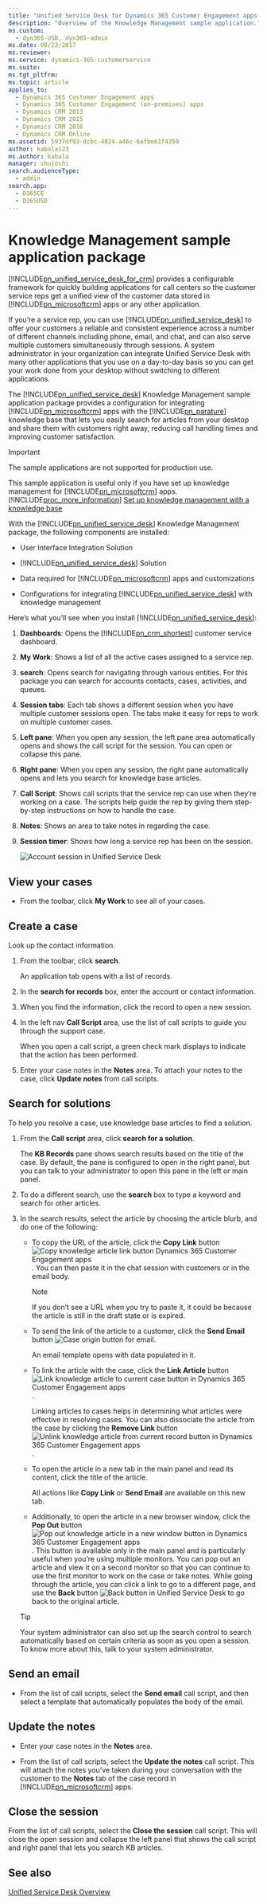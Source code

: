 ```yaml
---
title: "Unified Service Desk for Dynamics 365 Customer Engagement apps – Knowledge Management package | MicrosoftDocs"
description: "Overview of the Knowledge Management sample application."
ms.custom: 
  - dyn365-USD, dyn365-admin
ms.date: 08/23/2017
ms.reviewer: 
ms.service: dynamics-365-customerservice
ms.suite: 
ms.tgt_pltfrm: 
ms.topic: article
applies_to: 
  - Dynamics 365 Customer Engagement apps
  - Dynamics 365 Customer Engagement (on-premises) apps
  - Dynamics CRM 2013
  - Dynamics CRM 2015
  - Dynamics CRM 2016
  - Dynamics CRM Online
ms.assetid: 5937df93-dcbc-4024-a46c-6afbe61f4359
author: kabala123
ms.author: kabala
manager: shujoshi
search.audienceType: 
  - admin
search.app: 
  - D365CE
  - D365USD
---
```

# Knowledge Management sample application package 
[!INCLUDE[pn_unified_service_desk_for_crm](../../../includes/pn-unified-service-desk-for-crm.md)] provides a configurable framework for quickly building applications for call centers so the customer service reps get a unified view of the customer data stored in [!INCLUDE[pn_microsoftcrm](../../../includes/pn-microsoftcrm.md)] apps or any other application.  
  
 If you’re a service rep, you can use [!INCLUDE[pn_unified_service_desk](../../../includes/pn-unified-service-desk.md)] to offer your customers a reliable and consistent experience across a number of different channels including phone, email, and chat, and can also serve multiple customers simultaneously through sessions. A system administrator in your organization can integrate Unified Service Desk with many other applications that you use on a day-to-day basis so you can get your work done from your desktop without switching to different applications.  
  
 The [!INCLUDE[pn_unified_service_desk](../../../includes/pn-unified-service-desk.md)] Knowledge Management sample application package provides a configuration for integrating [!INCLUDE[pn_microsoftcrm](../../../includes/pn-microsoftcrm.md)] apps with the [!INCLUDE[pn_parature](../../../includes/pn-parature.md)] knowledge base that lets you easily search for articles from your desktop and share them with customers right away, reducing call handling times and improving customer satisfaction.  
  
> [!IMPORTANT]
>  The sample applications are not supported for production use.  
> 
>  This sample application is useful only if you have set up knowledge management for [!INCLUDE[pn_microsoftcrm](../../../includes/pn-microsoftcrm.md)] apps. [!INCLUDE[proc_more_information](../../../includes/proc-more-information.md)] [Set up knowledge management with a knowledge base](https://technet.microsoft.com/library/dn946909.aspx)  
  
 With the [!INCLUDE[pn_unified_service_desk](../../../includes/pn-unified-service-desk.md)] Knowledge Management package, the following components are installed:  
  
- User Interface Integration Solution  
  
- [!INCLUDE[pn_unified_service_desk](../../../includes/pn-unified-service-desk.md)] Solution  
  
- Data required for [!INCLUDE[pn_microsoftcrm](../../../includes/pn-microsoftcrm.md)] apps and customizations  
  
- Configurations for integrating [!INCLUDE[pn_unified_service_desk](../../../includes/pn-unified-service-desk.md)] with knowledge management  
   
  
 Here’s what you’ll see when you install [!INCLUDE[pn_unified_service_desk](../../../includes/pn-unified-service-desk.md)]:  
  
1. **Dashboards**: Opens the [!INCLUDE[pn_crm_shortest](../../../includes/pn-crm-shortest.md)] customer service dashboard.  
  
2. **My Work**: Shows a list of all the active cases assigned to a service rep.  
  
3. **search**: Opens search for navigating through various entities. For this package you can search for accounts contacts, cases, activities, and queues.  
  
4. **Session tabs**: Each tab shows a different session when you have multiple customer sessions open. The tabs make it easy for  reps to work on multiple customer cases.  
  
5. **Left pane**: When you open any session, the left pane area automatically opens and shows the call script for the session. You can open or collapse this pane.  
  
6. **Right pane**: When you open any session, the right pane automatically opens and lets you search for knowledge base articles.  
  
7. **Call Script**: Shows call scripts that the service rep can use when they’re working on a case. The scripts help guide the rep by giving them step-by-step instructions on how to handle the case.  
  
8. **Notes**: Shows an area to take notes in regarding the case.  
  
9. **Session timer**: Shows how long a service rep has been on the session.  
  
   ![Account session in Unified Service Desk](../../../unified-service-desk/media/account-session-unified-service-desk.png "Account session in Unified Service Desk")  
  
## View your cases  
  
-   From the toolbar, click **My Work** to see all of your cases.  
  
## Create a case  
 Look up the contact information.  
  
1.  From the toolbar, click **search**.  
  
     An application tab opens with a list of records.  
  
2.  In the **search for records** box, enter the account or contact information.  
  
3.  When you find the information, click the record to open a new session.  
  
4.  In the left nav **Call Script** area, use the list of call scripts to guide you through the support case.  
  
     When you open a call script, a green check mark displays to indicate that the action has been performed.  
  
5.  Enter your case notes in the **Notes** area. To attach your notes to the case, click **Update notes** from call scripts.  
  
## Search for solutions  
 To help you resolve a case, use knowledge base articles to find a solution.  
  
1.  From the **Call script** area, click **search for a solution**.  
  
     The **KB Records** pane shows search results based on the title of the case. By default, the pane is configured to open in the right panel, but you can talk to your administrator to open this pane in the left or main panel.  
  
2.  To do a different search, use the **search** box to type a keyword and search for other articles.  
  
3.  In the search results, select the article by choosing the article blurb, and do one of the following:  
  
    -   To copy the URL of the article, click the **Copy Link** button ![Copy knowledge article link button Dynamics 365 Customer Engagement apps](../../../unified-service-desk/media/copy-link-button.png "Copy knowledge article link button Dynamics 365 Customer Engagement apps"). You can then paste it in the chat session with customers or in the email body.  
  
        > [!NOTE]
        >  If you don’t see a URL when you try to paste it, it could be because the article is still in the draft state or is expired.  
  
    -   To send the link of the article to a customer, click the **Send Email**  button ![Case origin button for email](../../../unified-service-desk/media/case-origin-email-button.png "Case origin button for email").  
  
         An email template opens with data populated in it.  
  
    -   To link the article with the case, click the **Link Article** button ![Link knowledge article to current case button in Dynamics 365 Customer Engagement apps](../../../unified-service-desk/media/link-article-current-record.png "Link knowledge article to current case button in Dynamics 365 Customer Engagement apps").  
  
         Linking articles to cases helps in determining what articles were effective in resolving cases. You can also dissociate the article from the case by clicking the **Remove Link** button ![Unlink knowledge article from current record button in Dynamics 365 Customer Engagement apps](../../../unified-service-desk/media/unlink-article.png "Unlink knowledge article from current record button in Dynamics 365 Customer Engagement apps").  
  
    -   To open the article in a new tab in the main panel and read its content, click the title of the article.  
  
         All actions like **Copy Link** or **Send Email** are available on this new tab.  
  
    -   Additionally, to open the article in a new browser window, click the **Pop Out** button ![Pop out knowledge article in a new window button in Dynamics 365 Customer Engagement apps](../../../unified-service-desk/media/pop-out-article.png "Pop out knowledge article in a new window button in Dynamics 365 Customer Engagement apps"). This button is available only in the main panel and is particularly useful when you’re using multiple monitors. You can pop out an article and view it on a second monitor so that you can continue to use the first monitor to work on the case or take notes. While going through the article, you can click a link to go to a different page, and use the **Back** button ![Back button in Unified Service Desk](../../../unified-service-desk/media/back-arrow-button.png "Back button in Unified Service Desk") to go back to the original article.  
  
    > [!TIP]
    >  Your system administrator can also set up the search control to search automatically based on certain criteria as soon as you open a session. To know more about this, talk to your system administrator.  
  
## Send an email  
  
-   From the list of call scripts, select the **Send email** call script, and then select a template that automatically populates the body of the email.  
  
## Update the notes  
  
- Enter your case notes in the **Notes** area.  
  
- From the list of call scripts, select the **Update the notes** call script. This will attach the notes you’ve taken during your conversation with the customer to the **Notes** tab of the case record in [!INCLUDE[pn_microsoftcrm](../../../includes/pn-microsoftcrm.md)] apps.  
  
## Close the session  
 From the list of call scripts, select the **Close the session** call script. This will close the open session and collapse the left panel that shows the call script and right panel that lets you search KB articles.  
  
## See also  
 [Unified Service Desk Overview](../../../unified-service-desk/admin/overview-unified-service-desk.md)
